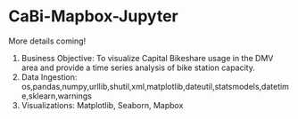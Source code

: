 # CaBi-Mapbox-Jupyter
More details coming!
1. Business Objective: To visualize Capital Bikeshare usage in the DMV area and provide a time series analysis of bike station capacity.
2. Data Ingestion: os,pandas,numpy,urllib,shutil,xml,matplotlib,dateutil,statsmodels,datetime,sklearn,warnings
3. Visualizations: Matplotlib, Seaborn, Mapbox
 
